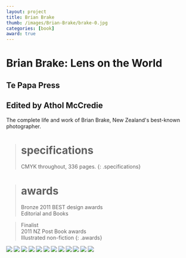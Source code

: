 ```yaml
---
layout: project
title: Brian Brake
thumb: /images/Brian-Brake/brake-0.jpg
categories: [book]
award: true
---
```


# Brian Brake: Lens on the World

## Te Papa Press

## Edited by Athol McCredie

The complete life and work of Brian Brake, New Zealand's best-known photographer.

> # specifications
> CMYK throughout, 336 pages.
{: .specifications}

> # awards
> Bronze
> 2011 BEST design awards  
> Editorial and Books

> Finalist  
> 2011 NZ Post Book awards  
> Illustrated non-fiction
{: .awards}

![](/images/Brian-Brake/brake-1.jpg)
![](/images/Brian-Brake/brake-2.jpg)
![](/images/Brian-Brake/brake-3.jpg)
![](/images/Brian-Brake/brake-4.jpg)
![](/images/Brian-Brake/brake-5.jpg)
![](/images/Brian-Brake/brake-6.jpg)
![](/images/Brian-Brake/brake-7.jpg)
![](/images/Brian-Brake/brake-8.jpg)
![](/images/Brian-Brake/brake-10.jpg)
![](/images/Brian-Brake/brake-11.jpg)
![](/images/Brian-Brake/brake-12.jpg)
![](/images/Brian-Brake/brake-13.jpg)